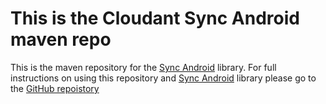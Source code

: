 This is the Cloudant Sync Android maven repo
======

This is the maven repository for the [Sync Android](https://github.com/cloudant/sync-android) library.
For full instructions on using this repository and [Sync Android](https://github.com/cloudant/sync-android)
library please go to the [GitHub repoistory](https://github.com/cloudant/sync-android)
